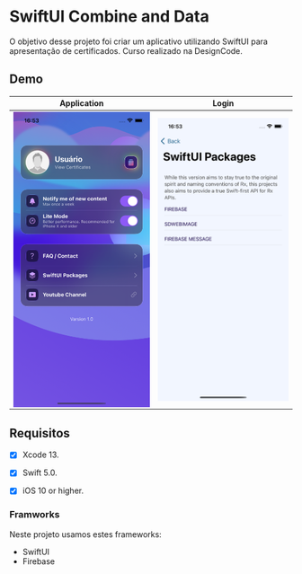 # SwiftUI Combine and Data

O objetivo desse projeto foi criar um aplicativo utilizando SwiftUI para apresentação de certificados. Curso realizado na DesignCode.


## Demo
| Application | Login |
| --- | --- |
| <img src="https://raw.githubusercontent.com/danielaraujos/swiftuicombine/master/assets/image1.png" width=300 align=center> | <img src="https://raw.githubusercontent.com/danielaraujos/swiftuicombine/master/assets/image2.png" width=300 align=center> | 



## Requisitos
- [x] Xcode 13.
- [x] Swift 5.0.
- [x] iOS 10 or higher.


### Framworks 
Neste projeto usamos estes frameworks:
<ul>
  <li>SwiftUI</li>
  <li>Firebase</li>
</ul>


